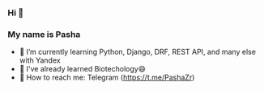 ### Hi 👋 
### My name is Pasha
- 🌱 I’m currently learning Python, Django, DRF, REST API, and many else with Yandex
- :deciduous_tree: I've already learned Biotechology😄
- :leaves: How to reach me: Telegram (https://t.me/PashaZr)

<!--
**Palashnenkoff/Palashnenkoff** is a ✨ _special_ ✨ repository because its `README.md` (this file) appears on your GitHub profile.

Here are some ideas to get you started:

- 🔭 I’m currently working on ...
- 🌱 I’m currently learning ...
- 👯 I’m looking to collaborate on ...
- 🤔 I’m looking for help with ...
- 💬 Ask me about ...
- 📫 How to reach me: ...
- 😄 Pronouns: ...
- ⚡ Fun fact: ...
-->
